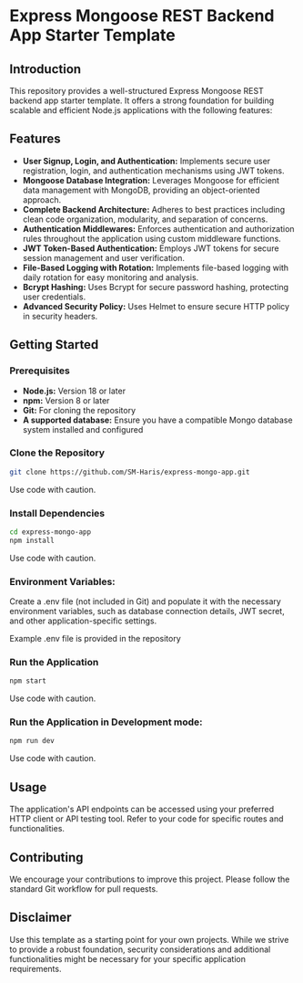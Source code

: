 # Express Mongoose REST Backend App Starter Template

## Introduction
This repository provides a well-structured Express Mongoose REST backend app starter template. It offers a strong foundation for building scalable and efficient Node.js applications with the following features:

## Features

* **User Signup, Login, and Authentication:** Implements secure user registration, login, and authentication mechanisms using JWT tokens.
* **Mongoose Database Integration:** Leverages Mongoose for efficient data management with MongoDB, providing an object-oriented approach.
* **Complete Backend Architecture:** Adheres to best practices including clean code organization, modularity, and separation of concerns.
* **Authentication Middlewares:** Enforces authentication and authorization rules throughout the application using custom middleware functions.
* **JWT Token-Based Authentication:** Employs JWT tokens for secure session management and user verification.
* **File-Based Logging with Rotation:** Implements file-based logging with daily rotation for easy monitoring and analysis.
* **Bcrypt Hashing:** Uses Bcrypt for secure password hashing, protecting user credentials.
* **Advanced Security Policy:** Uses Helmet to ensure secure HTTP policy in security headers.

## Getting Started

### Prerequisites

* **Node.js:** Version 18 or later
* **npm:** Version 8 or later
* **Git:** For cloning the repository
* **A supported database:** Ensure you have a compatible Mongo database system installed and configured 

### Clone the Repository
```Bash
git clone https://github.com/SM-Haris/express-mongo-app.git
```
Use code with caution.

### Install Dependencies
```Bash
cd express-mongo-app
npm install
```
Use code with caution.

### Environment Variables:
Create a .env file (not included in Git) and populate it with the necessary environment variables, such as database connection details, JWT secret, and other application-specific settings.

Example .env file is provided in the repository

### Run the Application
```Bash
npm start
```
Use code with caution.

### Run the Application in Development mode:
```Bash
npm run dev
```
Use code with caution.

## Usage
The application's API endpoints can be accessed using your preferred HTTP client or API testing tool. Refer to your code for specific routes and functionalities.

## Contributing
We encourage your contributions to improve this project. Please follow the standard Git workflow for pull requests.

## Disclaimer
Use this template as a starting point for your own projects. While we strive to provide a robust foundation, security considerations and additional functionalities might be necessary for your specific application requirements.
